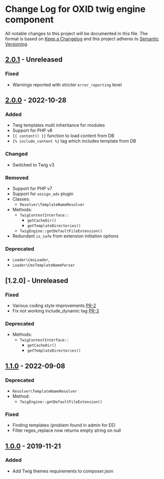 # Change Log for OXID twig engine component

All notable changes to this project will be documented in this file.
The format is based on [Keep a Changelog](http://keepachangelog.com/)
and this project adheres to [Semantic Versioning](http://semver.org/).

## [2.0.1] - Unreleased

### Fixed
- Warnings reported with stricter `error_reporting` level

## [2.0.0] - 2022-10-28

### Added
- Twig templates multi inheritance for modules
- Support for PHP v8
- `{{ content() }}` function to load content from DB
- `{% include_content %}` tag which includes template from DB

### Changed
- Switched to Twig v3

### Removed
- Support for PHP v7
- Support for `assign_adv` plugin
- Classes:
  - `Resolver\TemplateNameResolver`
- Methods:
    - `TwigContextInterface::`
        - `getCacheDir()`
        - `getTemplateDirectories()`
    - `TwigEngine::getDefaultFileExtension()`
- Redundant `is_safe` from extension initiation options

### Deprecated
- `Loader\CmsLoader`,
- `Loader\CmsTemplateNameParser`

## [1.2.0] - Unreleased

### Fixed
- Various coding style improvements [PR-2](https://github.com/OXID-eSales/twig-component/pull/2)
- Fix not working include_dynamic tag [PR-3](https://github.com/OXID-eSales/twig-component/pull/3)

### Deprecated
- Methods:
    - `TwigContextInterface::`
      - `getCacheDir()`
      - `getTemplateDirectories()`

## [1.1.0] - 2022-09-08

### Deprecated
- `Resolver\TemplateNameResolver`
- Method:
    - `TwigEngine::getDefaultFileExtension()`

### Fixed
- Finding templates (problem found in admin for EE)
- Filter regex_replace now returns empty string on null

## [1.0.0] - 2019-11-21

### Added
- Add Twig themes requirements to composer.json

[2.0.1]: https://github.com/OXID-eSales/twig-component/compare/v2.0.0...b-7.0.x
[2.0.0]: https://github.com/OXID-eSales/twig-component/compare/v1.1.0...v2.0.0
[1.1.0]: https://github.com/OXID-eSales/twig-component/compare/v1.0.0...v1.1.0
[1.0.0]: https://github.com/OXID-eSales/twig-component/releases/tag/v1.0.0
